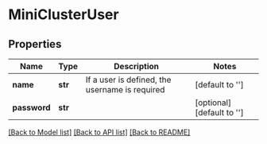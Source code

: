 # MiniClusterUser


## Properties
Name | Type | Description | Notes
------------ | ------------- | ------------- | -------------
**name** | **str** | If a user is defined, the username is required | [default to '']
**password** | **str** |  | [optional] [default to '']

[[Back to Model list]](../README.md#documentation-for-models) [[Back to API list]](../README.md#documentation-for-api-endpoints) [[Back to README]](../README.md)
